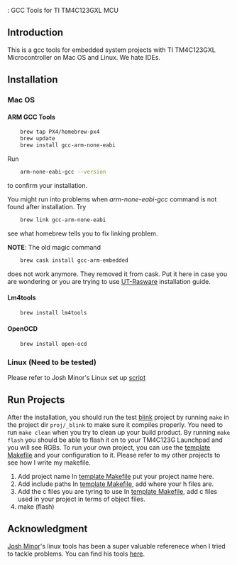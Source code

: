 : GCC Tools for TI TM4C123GXL MCU

## Introduction
This is a gcc tools for embedded system projects with TI TM4C123GXL Microcontroller on Mac OS and Linux. We hate IDEs.

## Installation
### Mac OS
#### ARM GCC Tools
```bash
    brew tap PX4/homebrew-px4
    brew update
    brew install gcc-arm-none-eabi
```

Run
```bash
    arm-none-eabi-gcc --version
```
to confirm your installation.

You might run into problems when *arm-none-eabi-gcc* command is not found after installation. Try 
```bash
    brew link gcc-arm-none-eabi
```
see what homebrew tells you to fix linking problem.

**NOTE**: The old magic command
```bash
    brew cask install gcc-arm-embedded
```
does not work anymore. They removed it from cask. Put it here in case you are wondering or you are trying to use [UT-Rasware](https://github.com/ut-ras/Rasware) installation guide.

#### Lm4tools
```bash
    brew install lm4tools
```
#### OpenOCD
```bash
    brew install open-ocd
```

### Linux (Need to be tested)
Please refer to Josh Minor's Linux set up [script](https://github.com/jishminor/ee445l-linux/blob/master/setup-linux.sh)

## Run Projects
After the installation, you should run the test [blink](proj/_blink) project by running ```make``` in the project dir ```proj/_blink``` to make sure it compiles properly. You need to run ```make clean``` when you try to clean up your build product. By running ```make flash``` you should be able to flash it on to your TM4C123G Launchpad and you will see RGBs. 
To run your own project, you can use the [template Makefile](proj/Makefile) and your configuration to it. Please refer to my other projects to see how I write my makefile.
1. Add project name
In [template Makefile](proj/Makefile#L35) put your project name here.
2. Add include paths
In [template Makefile](proj/Makefile#L57), add where your h files are. 
3. Add the c files you are tyring to use
In [template Makefile](proj/Makefile#L83), add c files used in your project in terms of object files.
4. make (flash)

## Acknowledgment
[Josh Minor](https://github.com/jishminor)'s linux tools has been a super valuable referenece when I tried to tackle problems. You can find his tools [here](https://github.com/jishminor/ee445l-linux).

